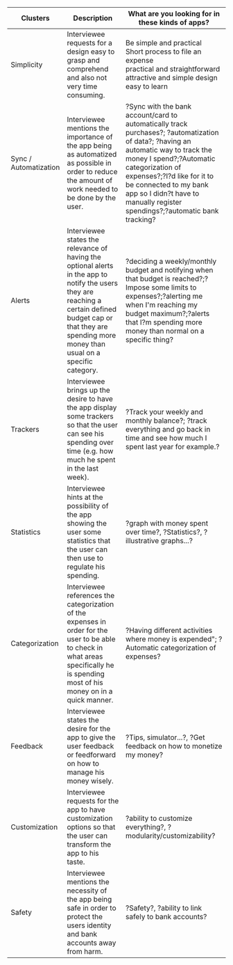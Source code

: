 |Clusters   |Description                 |What are you looking for in these kinds of apps?|
|-----------|----------------------------|------------------------------------------------|
|Simplicity |Interviewee requests for a design easy to grasp and comprehend and also not very time consuming.|Be simple and practical <br> Short process to file an expense <br> practical and straightforward  <br> attractive and simple design <br> easy to learn|
|Sync / Automatization|Interviewee mentions the importance of the app being as automatized as possible in order to reduce the amount of work needed to be done by the user.|?Sync with the bank account/card to automatically track purchases?; ?automatization of data?; ?having an automatic way to track the money I spend?;?Automatic categorization of expenses?;?I?d like for it to be connected to my bank app so I didn?t have to manually register spendings?;?automatic bank tracking?|
|Alerts     |Interviewee states the relevance of having the optional alerts in the app to notify the users they are reaching a certain defined budget cap or that they are spending more money than usual on a specific category. |?deciding a weekly/monthly budget and notifying when that budget is reached?;?Impose some limits to expenses?;?alerting me when I'm reaching my budget maximum?;?alerts that I?m spending more money than normal on a specific thing?|
|Trackers   |Interviewee brings up the desire to have the app display some trackers so that the user can see his spending over time (e.g. how much he spent in the last week).|?Track your weekly and monthly balance?; ?track everything and go back in time and see how much I spent last year for example.?|
|Statistics |Interviewee hints at the possibility of the app showing the user some statistics that the user can then use to regulate his spending.|?graph with money spent over time?, ?Statistics?, ?illustrative graphs...?|
|Categorization|Interviewee references the categorization of the expenses in order for the user to be able to check in what areas specifically he is spending most of his money on in a quick manner.|?Having different activities where money is expended"; ?Automatic categorization of expenses?|
|Feedback   |Interviewee states the desire for the app to give the user feedback or feedforward on how to manage his money wisely.|?Tips, simulator...?, ?Get feedback on how to monetize my money?|
|Customization|Interviewee requests for the app to have customization options so that the user can transform the app to his taste.|?ability to customize everything?, ?modularity/customizability?|
|Safety     |Interviewee mentions the necessity of the app being safe in order to protect the users identity and bank accounts away from harm.|?Safety?, ?ability to link safely to bank accounts?|
